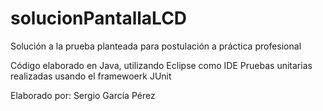 # solucionPantallaLCD
Solución a la prueba planteada para postulación a práctica profesional

Código elaborado en Java, utilizando Eclipse como IDE
Pruebas unitarias realizadas usando el framewoerk JUnit

Elaborado por: Sergio García Pérez


